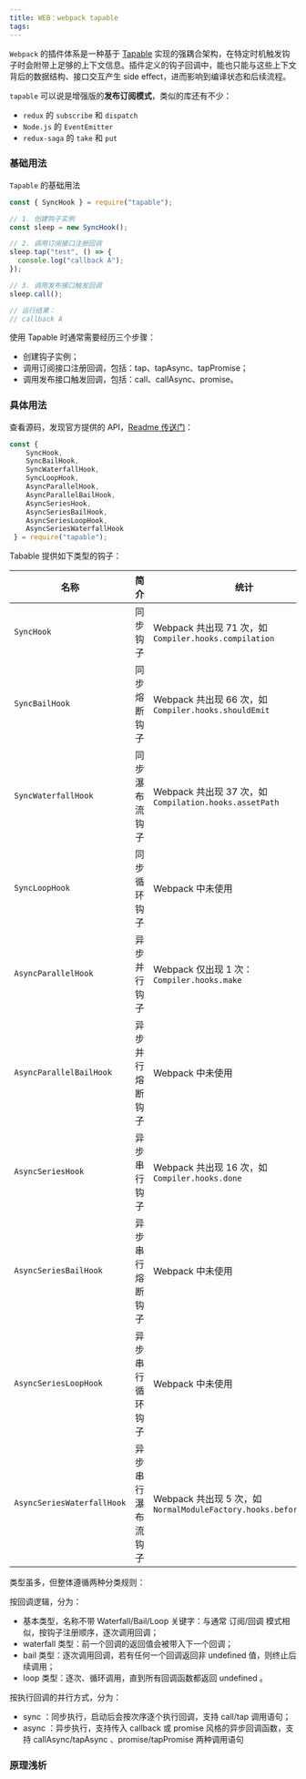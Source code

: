 ```yaml
---
title: WEB：webpack tapable
tags:
---
```


 `Webpack` 的插件体系是一种基于 [Tapable](https://github.com/webpack/tapable) 实现的强耦合架构，在特定时机触发钩子时会附带上足够的上下文信息。插件定义的钩子回调中，能也只能与这些上下文背后的数据结构、接口交互产生 side effect，进而影响到编译状态和后续流程。
 <!-- more -->

`tapable` 可以说是增强版的**发布订阅模式**，类似的库还有不少：

* `redux` 的 `subscribe` 和 `dispatch`
* `Node.js` 的 `EventEmitter`
* `redux-saga` 的 `take` 和 `put`

### 基础用法

`Tapable` 的基础用法

```Javascript
const { SyncHook } = require("tapable");

// 1. 创建钩子实例
const sleep = new SyncHook();

// 2. 调用订阅接口注册回调
sleep.tap("test", () => {
  console.log("callback A");
});

// 3. 调用发布接口触发回调
sleep.call();

// 运行结果：
// callback A
```

使用 Tapable 时通常需要经历三个步骤：

* 创建钩子实例；
* 调用订阅接口注册回调，包括：tap、tapAsync、tapPromise；
* 调用发布接口触发回调，包括：call、callAsync、promise。

### 具体用法

查看源码，发现官方提供的 API，[Readme 传送门](https://github1s.com/webpack/tapable)：

```Javascript
const {
    SyncHook,
    SyncBailHook,
    SyncWaterfallHook,
    SyncLoopHook,
    AsyncParallelHook,
    AsyncParallelBailHook,
    AsyncSeriesHook,
    AsyncSeriesBailHook,
    AsyncSeriesLoopHook,
    AsyncSeriesWaterfallHook
 } = require("tapable");
```

Tabable 提供如下类型的钩子：

| 名称                       | 简介               | 统计                                                         |
| -------------------------- | ------------------ | ------------------------------------------------------------ |
| `SyncHook`                 | 同步钩子           | Webpack 共出现 71 次，如 `Compiler.hooks.compilation`        |
| `SyncBailHook`             | 同步熔断钩子       | Webpack 共出现 66 次，如 `Compiler.hooks.shouldEmit`         |
| `SyncWaterfallHook`        | 同步瀑布流钩子     | Webpack 共出现 37 次，如 `Compilation.hooks.assetPath`       |
| `SyncLoopHook`             | 同步循环钩子       | Webpack 中未使用                                             |
| `AsyncParallelHook`        | 异步并行钩子       | Webpack 仅出现 1 次：`Compiler.hooks.make`                   |
| `AsyncParallelBailHook`    | 异步并行熔断钩子   | Webpack 中未使用                                             |
| `AsyncSeriesHook`          | 异步串行钩子       | Webpack 共出现 16 次，如 `Compiler.hooks.done`               |
| `AsyncSeriesBailHook`      | 异步串行熔断钩子   | Webpack 中未使用                                             |
| `AsyncSeriesLoopHook`      | 异步串行循环钩子   | Webpack 中未使用                                             |
| `AsyncSeriesWaterfallHook` | 异步串行瀑布流钩子 | Webpack 共出现 5 次，如 `NormalModuleFactory.hooks.beforeResolve` |

类型虽多，但整体遵循两种分类规则：

按回调逻辑，分为：
* 基本类型，名称不带 Waterfall/Bail/Loop 关键字：与通常 订阅/回调 模式相似，按钩子注册顺序，逐次调用回调；
* waterfall 类型：前一个回调的返回值会被带入下一个回调；
* bail 类型：逐次调用回调，若有任何一个回调返回非 undefined 值，则终止后续调用；
* loop 类型：逐次、循环调用，直到所有回调函数都返回 undefined 。

按执行回调的并行方式，分为：
* sync ：同步执行，启动后会按次序逐个执行回调，支持 call/tap 调用语句；
* async ：异步执行，支持传入 callback 或 promise 风格的异步回调函数，支持 callAsync/tapAsync 、promise/tapPromise 两种调用语句

 ### 原理浅析